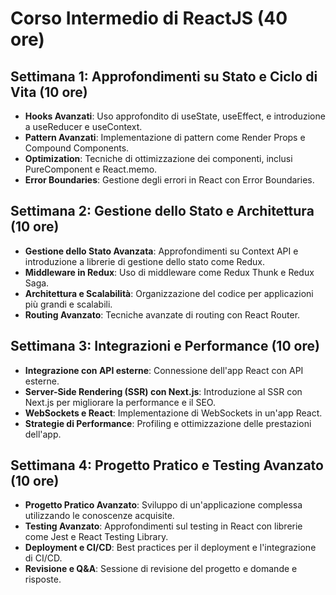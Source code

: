 # Corso Intermedio di ReactJS (40 ore)

## Settimana 1: Approfondimenti su Stato e Ciclo di Vita (10 ore)

- **Hooks Avanzati**: Uso approfondito di useState, useEffect, e introduzione a useReducer e useContext.
- **Pattern Avanzati**: Implementazione di pattern come Render Props e Compound Components.
- **Optimization**: Tecniche di ottimizzazione dei componenti, inclusi PureComponent e React.memo.
- **Error Boundaries**: Gestione degli errori in React con Error Boundaries.

## Settimana 2: Gestione dello Stato e Architettura (10 ore)

- **Gestione dello Stato Avanzata**: Approfondimenti su Context API e introduzione a librerie di gestione dello stato come Redux.
- **Middleware in Redux**: Uso di middleware come Redux Thunk e Redux Saga.
- **Architettura e Scalabilità**: Organizzazione del codice per applicazioni più grandi e scalabili.
- **Routing Avanzato**: Tecniche avanzate di routing con React Router.

## Settimana 3: Integrazioni e Performance (10 ore)

- **Integrazione con API esterne**: Connessione dell'app React con API esterne.
- **Server-Side Rendering (SSR) con Next.js**: Introduzione al SSR con Next.js per migliorare la performance e il SEO.
- **WebSockets e React**: Implementazione di WebSockets in un'app React.
- **Strategie di Performance**: Profiling e ottimizzazione delle prestazioni dell'app.

## Settimana 4: Progetto Pratico e Testing Avanzato (10 ore)

- **Progetto Pratico Avanzato**: Sviluppo di un'applicazione complessa utilizzando le conoscenze acquisite.
- **Testing Avanzato**: Approfondimenti sul testing in React con librerie come Jest e React Testing Library.
- **Deployment e CI/CD**: Best practices per il deployment e l'integrazione di CI/CD.
- **Revisione e Q&A**: Sessione di revisione del progetto e domande e risposte.
